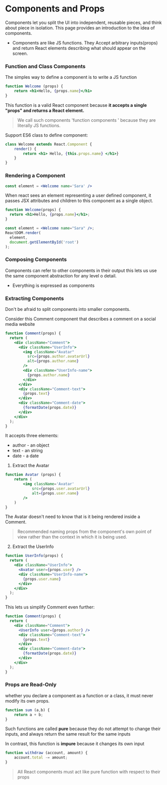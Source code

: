 # Components and Props
Components let you split the UI into independent, reusable pieces, and think about piece in isolation. This page provides an introduction to the idea of components. 

- Components are like JS functions. They Accept arbitrary inputs(props) and return React elements describing what should appear on the screen.

### Function and Class Components

The simples way to define a component is to write a JS function

```jsx
function Welcome (props) {
	return <h1>Hello, {props.name}</h1>
}
```

This function is a valid React component because **it accepts a single "props" and returns a React element.** 

> We call such components 'function components ' because they are literally JS functions.

Support ES6 class to define component:

```jsx
class Welcome extends React.Component {
	render() {
		return <h1> Hello, {this.props.name} </h1>}
	}
}
```

### Rendering a Component

```jsx
const element = <Welcome name='Sara' />
```

When react sees an element representing a user defined component, it passes JSX attributes and children to this component as a single object. 

```jsx
function Welcome(props) {
  return <h1>Hello, {props.name}</h1>;
}

const element = <Welcome name="Sara" />;
ReactDOM.render(
  element,
  document.getElementById('root')
);
```

### Composing Components

Components can refer to other components in their output this lets us use the same component abstraction for any level o detail.

- Everything is expressed as components

### Extracting Components

Don't be afraid to split components into smaller components.

Consider this Comment component that describes a comment on a social media website

```jsx
function Comment(props) {
  return (
    <div className="Comment">
      <div className="UserInfo">
        <img className="Avatar"
          src={props.author.avatarUrl}
          alt={props.author.name}
        />
        <div className="UserInfo-name">
          {props.author.name}
        </div>
      </div>
      <div className="Comment-text">
        {props.text}
      </div>
      <div className="Comment-date">
        {formatDate(props.date)}
      </div>
    </div>
  );
}
```

It accepts three elements:

- author - an object
- text - an string
- date - a date

1. Extract the Avatar

```jsx
function Avatar (props) {
	return (
		<img className='Avatar'
			src={props.user.avatarUrl}
			alt={props.user.name}
		/>
	)
}
```

The Avatar doesn't need to know that is it being rendered inside a Comment. 

> Recommended naming props from the component's own point of view rather than the context in which it is being used.

2. Extract the UserInfo 

```jsx
function UserInfo(props) {
  return (
    <div className="UserInfo">
      <Avatar user={props.user} />
      <div className="UserInfo-name">
        {props.user.name}
      </div>
    </div>
  );
}
```

This lets us simplify Comment even further:

```jsx
function Comment(props) {
  return (
    <div className="Comment">
      <UserInfo user={props.author} />
      <div className="Comment-text">
        {props.text}
      </div>
      <div className="Comment-date">
        {formatDate(props.date)}
      </div>
    </div>
  );
}
```

### Props are Read-Only

whether you declare a component as a function or a class, it must never modify its own props. 

```jsx
function sum (a,b) {
	return a + b;
}
```

Such functions are called **pure** because they do not attempt to change their inputs, and always return the same result for the same inputs

In contrast, this function is **impure** because it changes its own input

```jsx
function withdraw (account, amount) {
	account.total -= amount;
}
```

> All React components must act like pure function with respect to their props